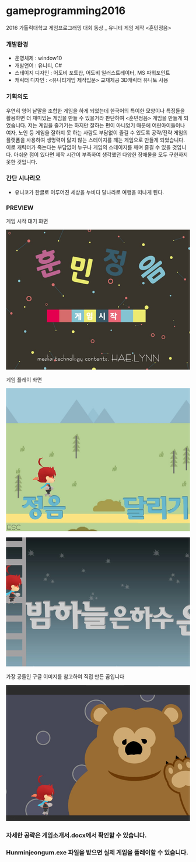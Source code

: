 # gameprogramming2016
2016 가톨릭대학교 게임프로그래밍 대회 동상 _ 유니티 게임 제작 &lt;훈민정음>

### 개발환경
- 운영체제 : window10
- 개발언어 : 유니티, C#
- 스테이지 디자인 : 어도비 포토샵, 어도비 일러스트레이터, MS 파워포인트
- 캐릭터 디자인 : &lt;유니티게임 제작입문> 교재제공 3D캐릭터 유니토 사용

### 기획의도
우연히 영어 낱말을 조합한 게임을 하게 되었는데 한국어의 특이한 모양이나 특징들을 활용하면 더 재미있는 게임을 만들 수 있을거라 판단하여 &lt;훈민정음> 게임을 만들게 되었습니다.
 저는 게임을 즐기기는 하지만 잘하는 편이 아니었기 때문에 어린아이들이나 여자, 노인 등 게임을 잘하지 못 하는 사람도 부담없이 즐길 수 있도록 공략/전략 게임의 플랫폼을 사용하여 생명력이 닳지 않는 스테이지를 깨는 게임으로 만들게 되었습니다. 이로 캐릭터가 죽는다는 부담없이 누구나 게임의 스테이지를 깨며 즐길 수 있을 것입니다. 아쉬운 점이 있다면 제작 시간이 부족하여 생각했던 다양한 장애물을 모두 구현하지 못한 것입니다.
 
 ### 간단 시나리오
 - 유니코가 한글로 이루어진 세상을 누비다 달나라로 여행을 떠나게 된다.
 
 ### PREVIEW
 게임 시작 대기 화면
 
 ![main](./images/main.jpg)
 
 게임 플레이 화면
 
 ![play1](./images/play1.jpg)
 
 ![play2](./images/play2.jpg)
 
 가장 공들인 구글 이미지를 참고하여 직접 만든 곰입니다
 
 ![play3](./images/play3.jpg)
 
 ### 자세한 공략은 게임소개서.docx에서 확인할 수 있습니다.
 ### Hunminjeongum.exe 파일을 받으면 실제 게임을 플레이할 수 있습니다.
